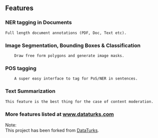 ## Features
  ### NER tagging in Documents
	Full length document annotations (PDF, Doc, Text etc).
  ### Image Segmentation, Bounding Boxes & Classification
        Draw free form polygons and generate image masks.
  ### POS tagging
        A super easy interface to tag for PoS/NER in sentences.
  ### Text Summarization
  	This feature is the best thing for the case of content moderation.
  ### More features listed at www.dataturks.com

Note:  
This project has been forked from [DataTurks](https://github.com/DataTurks/DataTurks).
